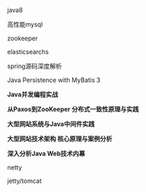 java8

高性能mysql

zookeeper

elasticsearchs

spring源码深度解析

Java Persistence with MyBatis 3

**Java并发编程实战**

**从Paxos到ZooKeeper 分布式一致性原理与实践**

**大型网站系统与Java中间件实践**

**大型网站技术架构 核心原理与案例分析**

**深入分析Java Web技术内幕**

netty

jetty/tomcat